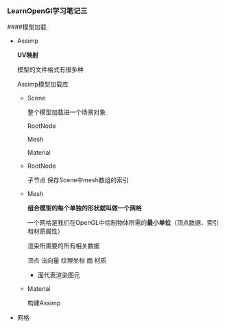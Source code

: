 ### LearnOpenGl学习笔记三

####模型加载

* Assimp

  **UV映射**

  模型的文件格式有很多种

  Assimp模型加载库

  * Scene

    整个模型加载进一个场景对象 

    RootNode

    Mesh

    Material

  * RootNode

    子节点 保存Scene中mesh数组的索引

  * Mesh

    **组合模型的每个单独的形状就叫做一个网格**

    一个网格是我们在OpenGL中绘制物体所需的**最小单位**（顶点数据、索引和材质属性）

    渲染所需要的所有相关数据

    顶点 法向量 纹理坐标 面 材质

    * 面代表渲染图元

  * Material

    构建Assimp

* 网格

  
